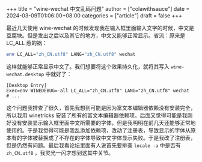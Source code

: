 +++
title = "wine-wechat 中文乱码问题"
author = ["colawithsauce"]
date = 2024-03-09T01:06:00+08:00
categories = ["article"]
draft = false
+++

最近几天使用 wine-wechat 的时候发现我在输入框里面输入文字的时候，中文是豆腐块。但是发出之后以及其它的地方，中文又能够正常显示。省流：原来是 LC_ALL 惹的祸：

```sh
env LC_ALL="zh_CN.utf8" LANG="zh_CN.utf8" wechat
```

这样就能够正常显示中文了。我们想要将这个效果持久化，就将其写入 `wine-wechat.desktop` 中就好了：

```text
[Desktop Entry]
Exec=env WINEDEBUG=-all LC_ALL="zh_CN.utf8" LANG="zh_CN.utf8" wechat
# ...
```

这个问题我排查了很久，首先我想到可能是因为富文本编辑器依赖没有安装完全，所以我用 winetricks 安装了所有的富文本编辑器依赖项。后面又觉得可能是我刚好没有安装显示输入框里面中文所需要的字体，但是我明明在前几天还能够正常地使用的。于是我觉得可能是我乱添加依赖项，改动了注册表，导致显示的字体从原本有的字体被替换成了不存在的字体导致中文字体显示失败。于是我改了注册表，但是仍然有问题。最后我看论坛里面有人说首先要排查 `locale -a` 中是否有 `zh_CN.utf8` ，我灵光一闪才想到这其中关节。
